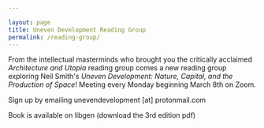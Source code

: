 ```yaml
---

layout: page
title: Uneven Development Reading Group
permalink: /reading-group/
---
```


From the intellectual masterminds who brought you the critically acclaimed _Architecture and Utopia_ reading group comes a new reading group exploring Neil Smith's _Uneven Development: Nature, Capital, and the Production of Space_! Meeting every Monday beginning March 8th on Zoom.

Sign up by emailing unevendevelopment [at] protonmail.com

Book is available on libgen (download the 3rd edition pdf)
